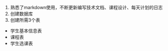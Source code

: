   1. 熟悉了markdown使用，不断更新编写技术文档、课程设计、每天计划的日志
  2. 创建数据库
  3. 创建所需3个表  
  - 学生基本信息表  
  - 课程表  
  - 学生选课表
